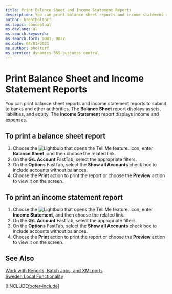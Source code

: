 ```yaml
---
title: Print Balance Sheet and Income Statement Reports
description: You can print balance sheet reports and income statement reports to submit to banks and other authorities.
author: brentholtorf
ms.topic: conceptual
ms.devlang: al
ms.search.keywords:
ms.search.form: 9001, 9027
ms.date: 04/01/2021
ms.author: bholtorf
ms.service: dynamics-365-business-central
---
```

# Print Balance Sheet and Income Statement Reports
You can print balance sheet reports and income statement reports to submit to banks and other authorities. The **Balance Sheet** report displays assets, liabilities, and equity. The **Income Statement** report displays income and expenses.  

## To print a balance sheet report  

1.  Choose the ![Lightbulb that opens the Tell Me feature.](../../media/ui-search/search_small.png "Tell me what you want to do") icon, enter **Balance Sheet**, and then choose the related link.  
2.  On the **G/L Account** FastTab, select the appropriate filters.  
3.  On the **Options** FastTab, select the **Show all Accounts** check box to include accounts without balances.  
4.  Choose the **Print** action to print the report or choose the **Preview** action to view it on the screen.  

## To print an income statement report  

1.  Choose the ![Lightbulb that opens the Tell Me feature.](../../media/ui-search/search_small.png "Tell me what you want to do") icon, enter **Income Statement**, and then choose the related link.  
2.  On the **G/L Account** FastTab, select the appropriate filters.  
3.  On the **Options** FastTab, select the **Show all Accounts** check box to include accounts without balances.  
4.  Choose the **Print** action to print the report or choose the **Preview** action to view it on the screen.  

## See Also  
 [Work with Reports, Batch Jobs, and XMLports](../../ui-work-report.md)   
 [Sweden Local Functionality](sweden-local-functionality.md)


[!INCLUDE[footer-include](../../includes/footer-banner.md)]